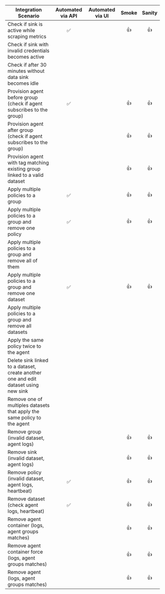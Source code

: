 | Integration Scenario                                                                | Automated via API  | Automated via UI | Smoke               | Sanity              | 
|-------------------------------------------------------------------------------------|--------------------|------------------|---------------------|---------------------|
| Check if sink is active while scraping metrics                                      | <center>✅</center> |                  | <center>👍</center> | <center>👍</center> |
| Check if sink with invalid credentials becomes active                               |                    |                  |                     |
| Check if after 30 minutes without data sink becomes idle                            |                    |                  |                     |                     |
| Provision agent before group (check if agent subscribes to the group)               | <center>✅</center> |                  | <center>👍</center> | <center>👍</center> |
| Provision agent after group (check if agent subscribes to the group)                |                    |                  | <center>👍</center> | <center>👍</center> |
| Provision agent with tag matching existing group linked to a valid dataset          |                    |                  | <center>👍</center> | <center>👍</center> |
| Apply multiple policies to a group                                                  | <center>✅</center> |                  | <center>👍</center> | <center>👍</center> |
| Apply multiple policies to a group and remove one policy                            | <center>✅</center> |                  | <center>👍</center> | <center>👍</center> |
| Apply multiple policies to a group and remove all of them                           |
| Apply multiple policies to a group and remove one dataset                           | <center>✅</center> |                  | <center>👍</center> | <center>👍</center> |
| Apply multiple policies to a group and remove all datasets                          |
| Apply the same policy twice to the agent                                            |
| Delete sink linked to a dataset, create another one and edit dataset using new sink |
| Remove one of multiples datasets that apply the same policy to the agent            |                    |                  ||
| Remove group (invalid dataset, agent logs)                                          |                    |                  | <center>👍</center> | <center>👍</center> |
| Remove sink (invalid dataset, agent logs)                                           |                    |                  | <center>👍</center> | <center>👍</center> |
| Remove policy (invalid dataset, agent logs, heartbeat)                              | <center>✅</center> |                  | <center>👍</center> | <center>👍</center> |
| Remove dataset (check agent logs, heartbeat)                                        | <center>✅</center> |                  | <center>👍</center> | <center>👍</center> |
| Remove agent container (logs, agent groups matches)                                 |                    |                  | <center>👍</center> | <center>👍</center> |
| Remove agent container force (logs, agent groups matches)                           |                    |                  | <center>👍</center> | <center>👍</center> |
| Remove agent (logs, agent groups matches)                                           |                    |                  | <center>👍</center> | <center>👍</center> |